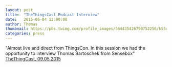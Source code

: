 ```yaml
---
layout: post
title:  "TheThingsCast Podcast Interview"
date:   2015-06-04 12:00:00
author: Thomas
thumbnail: https://pbs.twimg.com/profile_images/564435426790752256/kS5r_03W_400x400.png
categories: press
---
```

"Almost live and direct from ThingsCon. In this session we had the opportunity to interview Thomas Bartoschek from Sensebox"
<a href="https://soundcloud.com/thethingcast/thethingcast-episode-3-thingscon" target="_blank">TheThingCast, 09.05.2015</a>

